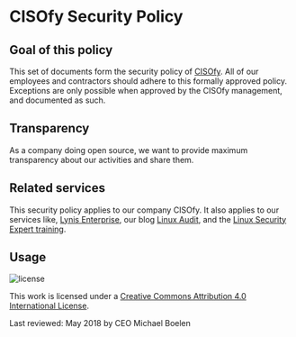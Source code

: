 # CISOfy Security Policy

## Goal of this policy
This set of documents form the security policy of [CISOfy](https://cisofy.com). All of our employees and contractors should adhere to this formally approved policy. Exceptions are only possible when approved by the CISOfy management, and documented as such.

## Transparency
As a company doing open source, we want to provide maximum transparency about our activities and share them.

## Related services
This security policy applies to our company CISOfy. It also applies to our services like, [Lynis Enterprise](https://cisofy.com/lynis-enterprise/), our blog [Linux Audit](https://linux-audit.com), and the [Linux Security Expert training](https://linuxsecurity.expert/training/).

## Usage

![license](https://i.creativecommons.org/l/by/4.0/88x31.png)

This work is licensed under a [Creative Commons Attribution 4.0 International License](http://creativecommons.org/licenses/by/4.0/).


Last reviewed: May 2018 by CEO Michael Boelen
